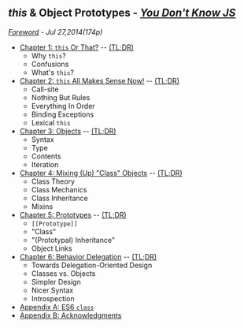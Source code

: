 ## *this* & Object Prototypes - *[You Don't Know JS](https://github.com/kiyounglee/You-Dont-Know-JS/blob/master/README2.md)*
*[Foreword](forword.md) - Jul 27,2014(174p)*
* [Chapter 1: `this` Or That?](ch1.md) -- [(TL;DR)](ch1.md#review-tldr)
	* Why `this`?
	* Confusions
	* What's `this`?
* [Chapter 2: `this` All Makes Sense Now!](ch2.md) -- [(TL;DR)](ch2.md#review-tldr)
	* Call-site
	* Nothing But Rules
	* Everything In Order
	* Binding Exceptions
	* Lexical `this`
* [Chapter 3: Objects](ch3.md) -- [(TL;DR)](ch3.md#review-tldr)
	* Syntax
	* Type
	* Contents
	* Iteration
* [Chapter 4: Mixing (Up) "Class" Objects](ch4.md) -- [(TL;DR)](ch4.md#review-tldr)
	* Class Theory
	* Class Mechanics
	* Class Inheritance
	* Mixins
* [Chapter 5: Prototypes](ch5.md) -- [(TL;DR)](ch5.md#review-tldr)
	* `[[Prototype]]`
	* "Class"
	* "(Prototypal) Inheritance"
	* Object Links
* [Chapter 6: Behavior Delegation](ch6.md) -- [(TL;DR)](ch6.md#review-tldr)
	* Towards Delegation-Oriented Design
	* Classes vs. Objects
	* Simpler Design
	* Nicer Syntax
	* Introspection
* [Appendix A: ES6 `class`](apA.md)
* [Appendix B: Acknowledgments](apB.md)

